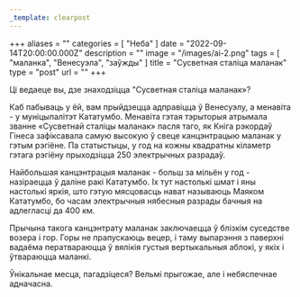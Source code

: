 ```yaml
---
_template: clearpost
---
```



+++
aliases = ""
categories = [ "Неба" ]
date = "2022-09-14T20:00:00.000Z"
description = ""
image = "/images/ai-2.png"
tags = [ "маланка", "Венесуэла", "заўжды" ]
title = "Сусветная сталіца маланак"
type = "post"
url = ""
+++


Ці ведаеце вы, дзе знаходзіцца "Сусветная сталіца маланак»?  
  
Каб пабываць у ёй, вам прыйдзецца адправіцца ў Венесуэлу, а менавіта - у муніцыпалітэт Кататумбо. Менавіта гэтая тэрыторыя атрымала званне «Сусветнай сталіцы маланак» пасля таго, як Кніга рэкордаў Гінеса зафіксавала самую высокую ў свеце канцэнтрацыю маланак у гэтым рэгіёне. Па статыстыцы, у год на кожны квадратны кіламетр гэтага рэгіёну прыходзіцца 250 электрычных разрадаў.  
  
Найбольшая канцэнтрацыя маланак - больш за мільён у год - назіраецца ў даліне ракі Кататумбо. Іх тут настолькі шмат і яны настолькі яркія, што гэтую мясцовасць нават называюць Маяком Кататумбо, бо часам электрычныя нябесныя разрады бачныя на адлегласці да 400 км.  
  
Прычына такога канцэнтрату маланак заключаецца ў блізкім суседстве возера і гор. Горы не прапускаюць вецер, і таму выпарэння з паверхні вадаёма ператвараюцца ў вялікія густыя вертыкальныя аблокі, у якіх і ўтвараюцца маланкі.  
  
Ўнікальнае месца, пагадзіцеся? Вельмi прыгожае, але і небяспечнае адначасна.
